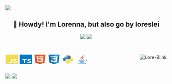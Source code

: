 <img src="https://discord.com/channels/1264733574788022404/1264733574788022407/1291920060344041495">
<div align = "center">
<h2>🤠 Howdy! I'm Lorenna, but also go by loreslei
</div>



<div align = "center">
  <img height="180px" src="https://github-readme-stats.vercel.app/api?username=loreslei&show_icons=true&theme=jolly&border_radius=20px"/>
  <img height="180px" src="https://github-readme-stats.vercel.app/api/top-langs/?username=loreslei&layout=donut&theme=jolly&border_radius=20px"/>
</div>

##
<div style="display: inline_block"><br>
  <img align="center" alt="Lore-Js" height="30" width="40" src="https://raw.githubusercontent.com/devicons/devicon/master/icons/javascript/javascript-plain.svg">
  <img align="center" alt="Lore-Ts" height="30" width="40" src="https://raw.githubusercontent.com/devicons/devicon/master/icons/typescript/typescript-plain.svg">
  <img align="center" alt="Lore-HTML" height="30" width="40" src="https://raw.githubusercontent.com/devicons/devicon/master/icons/html5/html5-original.svg">
  <img align="center" alt="Lore-CSS" height="30" width="40" src="https://raw.githubusercontent.com/devicons/devicon/master/icons/css3/css3-original.svg">
  <img align="center" alt="Lore-Python" height="30" width="40" src="https://raw.githubusercontent.com/devicons/devicon/master/icons/python/python-original.svg">
  <img align="center" alt="Lore-Java" height="30" width="40" src="https://github.com/devicons/devicon/blob/master/icons/java/java-original.svg">
  <img align="right" alt="Lore-Blink" src="https://cdn.discordapp.com/attachments/1264733574788022407/1264733617612132443/gifmaker_me.gif?ex=669ef278&is=669da0f8&hm=e0bd30341344f90b551ab00009ae24deb42512001da6276ccd2d222bfdcdb829&">
  
</div>
  
  ##
 
<div> 
  <a href = "mailto:lorennaaguiardev@gmail.com"><img src="https://img.shields.io/badge/-Gmail-%23333?style=for-the-badge&logo=gmail&logoColor=white" target="_blank"></a>
  <a href="https://www.linkedin.com/in/lorenna-aguiar-nunes-5b99bb31a/" target="_blank"><img src="https://img.shields.io/badge/-LinkedIn-%230077B5?style=for-the-badge&logo=linkedin&logoColor=white" target="_blank"></a> 
  
</div>


